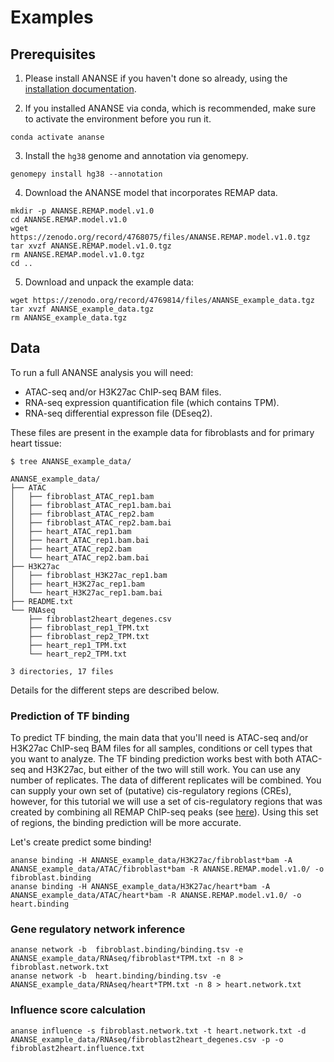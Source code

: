 # Examples

## Prerequisites

1. Please install ANANSE if you haven't done so already, using the [installation documentation](installation.md).

2. If you installed ANANSE via conda, which is recommended, make sure to activate the environment before you run it.

```
conda activate ananse
```

3. Install the `hg38` genome and annotation via genomepy.

```
genomepy install hg38 --annotation
```

4. Download the ANANSE model that incorporates REMAP data.

```
mkdir -p ANANSE.REMAP.model.v1.0
cd ANANSE.REMAP.model.v1.0
wget https://zenodo.org/record/4768075/files/ANANSE.REMAP.model.v1.0.tgz
tar xvzf ANANSE.REMAP.model.v1.0.tgz
rm ANANSE.REMAP.model.v1.0.tgz
cd ..
```

5. Download and unpack the example data:

```
wget https://zenodo.org/record/4769814/files/ANANSE_example_data.tgz
tar xvzf ANANSE_example_data.tgz
rm ANANSE_example_data.tgz
```


##  Data

To run a full ANANSE analysis you will need:

* ATAC-seq and/or H3K27ac ChIP-seq BAM files.
* RNA-seq expression quantification file (which contains TPM).
* RNA-seq differential expresson file (DEseq2).

These files are present in the example data for fibroblasts and for primary heart tissue:

```
$ tree ANANSE_example_data/

ANANSE_example_data/
├── ATAC
│   ├── fibroblast_ATAC_rep1.bam
│   ├── fibroblast_ATAC_rep1.bam.bai
│   ├── fibroblast_ATAC_rep2.bam
│   ├── fibroblast_ATAC_rep2.bam.bai
│   ├── heart_ATAC_rep1.bam
│   ├── heart_ATAC_rep1.bam.bai
│   ├── heart_ATAC_rep2.bam
│   └── heart_ATAC_rep2.bam.bai
├── H3K27ac
│   ├── fibroblast_H3K27ac_rep1.bam
│   ├── heart_H3K27ac_rep1.bam
│   └── heart_H3K27ac_rep1.bam.bai
├── README.txt
└── RNAseq
    ├── fibroblast2heart_degenes.csv
    ├── fibroblast_rep1_TPM.txt
    ├── fibroblast_rep2_TPM.txt
    ├── heart_rep1_TPM.txt
    └── heart_rep2_TPM.txt

3 directories, 17 files
```


Details for the different steps are described below.

### Prediction of TF binding

To predict TF binding, the main data that you'll need is ATAC-seq and/or H3K27ac ChIP-seq BAM files for all samples, conditions or cell types that you want to analyze. The TF binding prediction works best with both ATAC-seq and H3K27ac, but either of the two will still work.
You can use any number of replicates. The data of different replicates will be combined.
You can supply your own set of (putative) cis-regulatory regions (CREs), however, for this tutorial we will use a set of cis-regulatory regions that was created by combining all REMAP ChIP-seq peaks (see [here](ananse-cre.md)). Using this set of regions, the binding prediction will be more accurate.

Let's create predict some binding!

```
ananse binding -H ANANSE_example_data/H3K27ac/fibroblast*bam -A ANANSE_example_data/ATAC/fibroblast*bam -R ANANSE.REMAP.model.v1.0/ -o fibroblast.binding
ananse binding -H ANANSE_example_data/H3K27ac/heart*bam -A ANANSE_example_data/ATAC/heart*bam -R ANANSE.REMAP.model.v1.0/ -o heart.binding
```

### Gene regulatory network inference

```
ananse network -b  fibroblast.binding/binding.tsv -e ANANSE_example_data/RNAseq/fibroblast*TPM.txt -n 8 > fibroblast.network.txt
ananse network -b  heart.binding/binding.tsv -e ANANSE_example_data/RNAseq/heart*TPM.txt -n 8 > heart.network.txt
```

### Influence score calculation

```
ananse influence -s fibroblast.network.txt -t heart.network.txt -d ANANSE_example_data/RNAseq/fibroblast2heart_degenes.csv -p -o fibroblast2heart.influence.txt 
```



